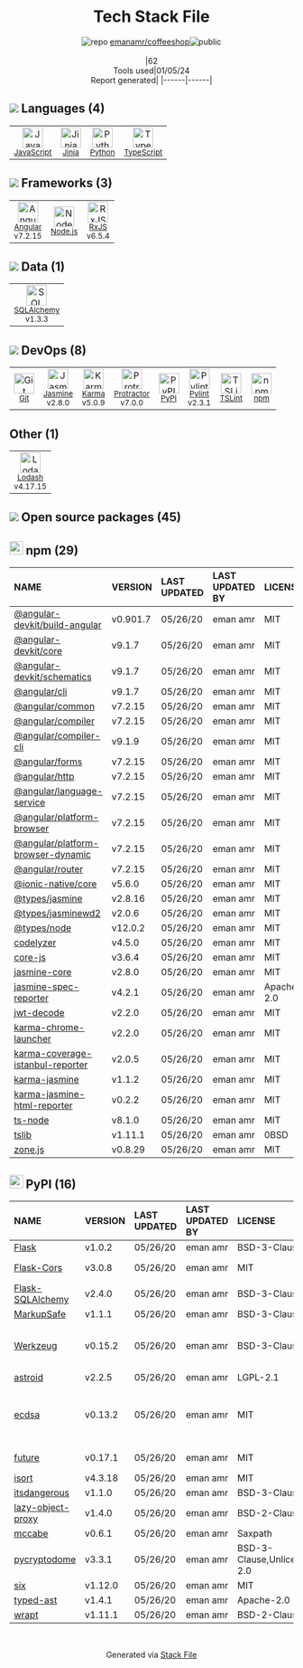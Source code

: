 <!--
&lt;--- Readme.md Snippet without images Start ---&gt;
## Tech Stack
emanamr/coffeeshop is built on the following main stack:

- [Jasmine](http://jasmine.github.io/) – Javascript Testing Framework
- [Python](https://www.python.org) – Languages
- [Node.js](http://nodejs.org/) – Frameworks (Full Stack)
- [JavaScript](https://developer.mozilla.org/en-US/docs/Web/JavaScript) – Languages
- [Karma](http://karma-runner.github.io/) – Browser Testing
- [TypeScript](http://www.typescriptlang.org) – Languages
- [Protractor](http://angular.github.io/protractor) – Javascript Testing Framework
- [RxJS](http://reactivex.io/rxjs/) – Concurrency Frameworks
- [SQLAlchemy](http://www.sqlalchemy.org/) – Object Relational Mapper (ORM)
- [Jinja](https://palletsprojects.com/p/jinja/) – Templating Languages & Extensions
- [Lodash](https://lodash.com) – Javascript Utilities & Libraries
- [Angular](https://angular.io) – Javascript MVC Frameworks
- [Pylint](https://www.pylint.org/) – Code Review
- [TSLint](https://github.com/palantir/tslint) – Code Review

Full tech stack [here](/techstack.md)

&lt;--- Readme.md Snippet without images End ---&gt;

&lt;--- Readme.md Snippet with images Start ---&gt;
## Tech Stack
emanamr/coffeeshop is built on the following main stack:

- <img width='25' height='25' src='https://img.stackshare.io/service/831/7c0b595409af531b9cdeb07f8c513e8b.png' alt='Jasmine'/> [Jasmine](http://jasmine.github.io/) – Javascript Testing Framework
- <img width='25' height='25' src='https://img.stackshare.io/service/993/pUBY5pVj.png' alt='Python'/> [Python](https://www.python.org) – Languages
- <img width='25' height='25' src='https://img.stackshare.io/service/1011/n1JRsFeB_400x400.png' alt='Node.js'/> [Node.js](http://nodejs.org/) – Frameworks (Full Stack)
- <img width='25' height='25' src='https://img.stackshare.io/service/1209/javascript.jpeg' alt='JavaScript'/> [JavaScript](https://developer.mozilla.org/en-US/docs/Web/JavaScript) – Languages
- <img width='25' height='25' src='https://img.stackshare.io/service/1420/TidYGd6a.png' alt='Karma'/> [Karma](http://karma-runner.github.io/) – Browser Testing
- <img width='25' height='25' src='https://img.stackshare.io/service/1612/bynNY5dJ.jpg' alt='TypeScript'/> [TypeScript](http://www.typescriptlang.org) – Languages
- <img width='25' height='25' src='https://img.stackshare.io/service/1754/protractor-logo1.png' alt='Protractor'/> [Protractor](http://angular.github.io/protractor) – Javascript Testing Framework
- <img width='25' height='25' src='https://img.stackshare.io/service/1796/984368.png' alt='RxJS'/> [RxJS](http://reactivex.io/rxjs/) – Concurrency Frameworks
- <img width='25' height='25' src='https://img.stackshare.io/service/1839/q5uAkmy7.png' alt='SQLAlchemy'/> [SQLAlchemy](http://www.sqlalchemy.org/) – Object Relational Mapper (ORM)
- <img width='25' height='25' src='https://img.stackshare.io/service/2303/New_Project__20_.png' alt='Jinja'/> [Jinja](https://palletsprojects.com/p/jinja/) – Templating Languages & Extensions
- <img width='25' height='25' src='https://img.stackshare.io/service/2438/lodash.png' alt='Lodash'/> [Lodash](https://lodash.com) – Javascript Utilities & Libraries
- <img width='25' height='25' src='https://img.stackshare.io/service/3745/cb8U-gL6_400x400.jpg' alt='Angular'/> [Angular](https://angular.io) – Javascript MVC Frameworks
- <img width='25' height='25' src='https://img.stackshare.io/service/4837/py.jpg' alt='Pylint'/> [Pylint](https://www.pylint.org/) – Code Review
- <img width='25' height='25' src='https://img.stackshare.io/service/5561/303157.png' alt='TSLint'/> [TSLint](https://github.com/palantir/tslint) – Code Review

Full tech stack [here](/techstack.md)

&lt;--- Readme.md Snippet with images End ---&gt;
-->
<div align="center">

# Tech Stack File
![](https://img.stackshare.io/repo.svg "repo") [emanamr/coffeeshop](https://github.com/emanamr/coffeeshop)![](https://img.stackshare.io/public_badge.svg "public")
<br/><br/>
|62<br/>Tools used|01/05/24 <br/>Report generated|
|------|------|
</div>

## <img src='https://img.stackshare.io/languages.svg'/> Languages (4)
<table><tr>
  <td align='center'>
  <img width='36' height='36' src='https://img.stackshare.io/service/1209/javascript.jpeg' alt='JavaScript'>
  <br>
  <sub><a href="https://developer.mozilla.org/en-US/docs/Web/JavaScript">JavaScript</a></sub>
  <br>
  <sub></sub>
</td>

<td align='center'>
  <img width='36' height='36' src='https://img.stackshare.io/service/2303/New_Project__20_.png' alt='Jinja'>
  <br>
  <sub><a href="https://palletsprojects.com/p/jinja/">Jinja</a></sub>
  <br>
  <sub></sub>
</td>

<td align='center'>
  <img width='36' height='36' src='https://img.stackshare.io/service/993/pUBY5pVj.png' alt='Python'>
  <br>
  <sub><a href="https://www.python.org">Python</a></sub>
  <br>
  <sub></sub>
</td>

<td align='center'>
  <img width='36' height='36' src='https://img.stackshare.io/service/1612/bynNY5dJ.jpg' alt='TypeScript'>
  <br>
  <sub><a href="http://www.typescriptlang.org">TypeScript</a></sub>
  <br>
  <sub></sub>
</td>

</tr>
</table>

## <img src='https://img.stackshare.io/frameworks.svg'/> Frameworks (3)
<table><tr>
  <td align='center'>
  <img width='36' height='36' src='https://img.stackshare.io/service/3745/cb8U-gL6_400x400.jpg' alt='Angular'>
  <br>
  <sub><a href="https://angular.io">Angular</a></sub>
  <br>
  <sub>v7.2.15</sub>
</td>

<td align='center'>
  <img width='36' height='36' src='https://img.stackshare.io/service/1011/n1JRsFeB_400x400.png' alt='Node.js'>
  <br>
  <sub><a href="http://nodejs.org/">Node.js</a></sub>
  <br>
  <sub></sub>
</td>

<td align='center'>
  <img width='36' height='36' src='https://img.stackshare.io/service/1796/984368.png' alt='RxJS'>
  <br>
  <sub><a href="http://reactivex.io/rxjs/">RxJS</a></sub>
  <br>
  <sub>v6.5.4</sub>
</td>

</tr>
</table>

## <img src='https://img.stackshare.io/databases.svg'/> Data (1)
<table><tr>
  <td align='center'>
  <img width='36' height='36' src='https://img.stackshare.io/service/1839/q5uAkmy7.png' alt='SQLAlchemy'>
  <br>
  <sub><a href="http://www.sqlalchemy.org/">SQLAlchemy</a></sub>
  <br>
  <sub>v1.3.3</sub>
</td>

</tr>
</table>

## <img src='https://img.stackshare.io/devops.svg'/> DevOps (8)
<table><tr>
  <td align='center'>
  <img width='36' height='36' src='https://img.stackshare.io/service/1046/git.png' alt='Git'>
  <br>
  <sub><a href="http://git-scm.com/">Git</a></sub>
  <br>
  <sub></sub>
</td>

<td align='center'>
  <img width='36' height='36' src='https://img.stackshare.io/service/831/7c0b595409af531b9cdeb07f8c513e8b.png' alt='Jasmine'>
  <br>
  <sub><a href="http://jasmine.github.io/">Jasmine</a></sub>
  <br>
  <sub>v2.8.0</sub>
</td>

<td align='center'>
  <img width='36' height='36' src='https://img.stackshare.io/service/1420/TidYGd6a.png' alt='Karma'>
  <br>
  <sub><a href="http://karma-runner.github.io/">Karma</a></sub>
  <br>
  <sub>v5.0.9</sub>
</td>

<td align='center'>
  <img width='36' height='36' src='https://img.stackshare.io/service/1754/protractor-logo1.png' alt='Protractor'>
  <br>
  <sub><a href="http://angular.github.io/protractor">Protractor</a></sub>
  <br>
  <sub>v7.0.0</sub>
</td>

<td align='center'>
  <img width='36' height='36' src='https://img.stackshare.io/service/12572/-RIWgodF_400x400.jpg' alt='PyPI'>
  <br>
  <sub><a href="https://pypi.org/">PyPI</a></sub>
  <br>
  <sub></sub>
</td>

<td align='center'>
  <img width='36' height='36' src='https://img.stackshare.io/service/4837/py.jpg' alt='Pylint'>
  <br>
  <sub><a href="https://www.pylint.org/">Pylint</a></sub>
  <br>
  <sub>v2.3.1</sub>
</td>

<td align='center'>
  <img width='36' height='36' src='https://img.stackshare.io/service/5561/303157.png' alt='TSLint'>
  <br>
  <sub><a href="https://github.com/palantir/tslint">TSLint</a></sub>
  <br>
  <sub></sub>
</td>

<td align='center'>
  <img width='36' height='36' src='https://img.stackshare.io/service/1120/lejvzrnlpb308aftn31u.png' alt='npm'>
  <br>
  <sub><a href="https://www.npmjs.com/">npm</a></sub>
  <br>
  <sub></sub>
</td>

</tr>
</table>

## Other (1)
<table><tr>
  <td align='center'>
  <img width='36' height='36' src='https://img.stackshare.io/service/2438/lodash.png' alt='Lodash'>
  <br>
  <sub><a href="https://lodash.com">Lodash</a></sub>
  <br>
  <sub>v4.17.15</sub>
</td>

</tr>
</table>


## <img src='https://img.stackshare.io/group.svg' /> Open source packages (45)</h2>

## <img width='24' height='24' src='https://img.stackshare.io/service/1120/lejvzrnlpb308aftn31u.png'/> npm (29)

|NAME|VERSION|LAST UPDATED|LAST UPDATED BY|LICENSE|VULNERABILITIES|
|:------|:------|:------|:------|:------|:------|
|[@angular-devkit/build-angular](https://www.npmjs.com/@angular-devkit/build-angular)|v0.901.7|05/26/20|eman amr |MIT|N/A|
|[@angular-devkit/core](https://www.npmjs.com/@angular-devkit/core)|v9.1.7|05/26/20|eman amr |MIT|N/A|
|[@angular-devkit/schematics](https://www.npmjs.com/@angular-devkit/schematics)|v9.1.7|05/26/20|eman amr |MIT|N/A|
|[@angular/cli](https://www.npmjs.com/@angular/cli)|v9.1.7|05/26/20|eman amr |MIT|N/A|
|[@angular/common](https://www.npmjs.com/@angular/common)|v7.2.15|05/26/20|eman amr |MIT|N/A|
|[@angular/compiler](https://www.npmjs.com/@angular/compiler)|v7.2.15|05/26/20|eman amr |MIT|N/A|
|[@angular/compiler-cli](https://www.npmjs.com/@angular/compiler-cli)|v9.1.9|05/26/20|eman amr |MIT|N/A|
|[@angular/forms](https://www.npmjs.com/@angular/forms)|v7.2.15|05/26/20|eman amr |MIT|N/A|
|[@angular/http](https://www.npmjs.com/@angular/http)|v7.2.15|05/26/20|eman amr |MIT|N/A|
|[@angular/language-service](https://www.npmjs.com/@angular/language-service)|v7.2.15|05/26/20|eman amr |MIT|N/A|
|[@angular/platform-browser](https://www.npmjs.com/@angular/platform-browser)|v7.2.15|05/26/20|eman amr |MIT|N/A|
|[@angular/platform-browser-dynamic](https://www.npmjs.com/@angular/platform-browser-dynamic)|v7.2.15|05/26/20|eman amr |MIT|N/A|
|[@angular/router](https://www.npmjs.com/@angular/router)|v7.2.15|05/26/20|eman amr |MIT|N/A|
|[@ionic-native/core](https://www.npmjs.com/@ionic-native/core)|v5.6.0|05/26/20|eman amr |MIT|N/A|
|[@types/jasmine](https://www.npmjs.com/@types/jasmine)|v2.8.16|05/26/20|eman amr |MIT|N/A|
|[@types/jasminewd2](https://www.npmjs.com/@types/jasminewd2)|v2.0.6|05/26/20|eman amr |MIT|N/A|
|[@types/node](https://www.npmjs.com/@types/node)|v12.0.2|05/26/20|eman amr |MIT|N/A|
|[codelyzer](https://www.npmjs.com/codelyzer)|v4.5.0|05/26/20|eman amr |MIT|N/A|
|[core-js](https://www.npmjs.com/core-js)|v3.6.4|05/26/20|eman amr |MIT|N/A|
|[jasmine-core](https://www.npmjs.com/jasmine-core)|v2.8.0|05/26/20|eman amr |MIT|N/A|
|[jasmine-spec-reporter](https://www.npmjs.com/jasmine-spec-reporter)|v4.2.1|05/26/20|eman amr |Apache-2.0|N/A|
|[jwt-decode](https://www.npmjs.com/jwt-decode)|v2.2.0|05/26/20|eman amr |MIT|N/A|
|[karma-chrome-launcher](https://www.npmjs.com/karma-chrome-launcher)|v2.2.0|05/26/20|eman amr |MIT|N/A|
|[karma-coverage-istanbul-reporter](https://www.npmjs.com/karma-coverage-istanbul-reporter)|v2.0.5|05/26/20|eman amr |MIT|N/A|
|[karma-jasmine](https://www.npmjs.com/karma-jasmine)|v1.1.2|05/26/20|eman amr |MIT|N/A|
|[karma-jasmine-html-reporter](https://www.npmjs.com/karma-jasmine-html-reporter)|v0.2.2|05/26/20|eman amr |MIT|N/A|
|[ts-node](https://www.npmjs.com/ts-node)|v8.1.0|05/26/20|eman amr |MIT|N/A|
|[tslib](https://www.npmjs.com/tslib)|v1.11.1|05/26/20|eman amr |0BSD|N/A|
|[zone.js](https://www.npmjs.com/zone.js)|v0.8.29|05/26/20|eman amr |MIT|N/A|


## <img width='24' height='24' src='https://img.stackshare.io/service/12572/-RIWgodF_400x400.jpg'/> PyPI (16)

|NAME|VERSION|LAST UPDATED|LAST UPDATED BY|LICENSE|VULNERABILITIES|
|:------|:------|:------|:------|:------|:------|
|[Flask](https://pypi.org/project/Flask)|v1.0.2|05/26/20|eman amr |BSD-3-Clause|N/A|
|[Flask-Cors](https://pypi.org/project/Flask-Cors)|v3.0.8|05/26/20|eman amr |MIT|[CVE-2020-25032](https://github.com/advisories/GHSA-xc3p-ff3m-f46v) (High)|
|[Flask-SQLAlchemy](https://pypi.org/project/Flask-SQLAlchemy)|v2.4.0|05/26/20|eman amr |BSD-3-Clause|N/A|
|[MarkupSafe](https://pypi.org/project/MarkupSafe)|v1.1.1|05/26/20|eman amr |BSD-3-Clause|N/A|
|[Werkzeug](https://pypi.org/project/Werkzeug)|v0.15.2|05/26/20|eman amr |BSD-3-Clause|[CVE-2023-25577](https://github.com/advisories/GHSA-xg9f-g7g7-2323) (High)<br/>[CVE-2023-23934](https://github.com/advisories/GHSA-px8h-6qxv-m22q) (Low)|
|[astroid](https://pypi.org/project/astroid)|v2.2.5|05/26/20|eman amr |LGPL-2.1|N/A|
|[ecdsa](https://pypi.org/project/ecdsa)|v0.13.2|05/26/20|eman amr |MIT|[CVE-2019-14859](https://github.com/advisories/GHSA-8qxj-f9rh-9fg2) (Critical)<br/>[CVE-2019-14853](https://github.com/advisories/GHSA-pwfw-mgfj-7g3g) (High)<br/>[](https://github.com/advisories/GHSA-2mrj-435v-c2cr) (Moderate)|
|[future](https://pypi.org/project/future)|v0.17.1|05/26/20|eman amr |MIT|[CVE-2022-40899](https://github.com/advisories/GHSA-v3c5-jqr6-7qm8) (High)|
|[isort](https://pypi.org/project/isort)|v4.3.18|05/26/20|eman amr |MIT|N/A|
|[itsdangerous](https://pypi.org/project/itsdangerous)|v1.1.0|05/26/20|eman amr |BSD-3-Clause|N/A|
|[lazy-object-proxy](https://pypi.org/project/lazy-object-proxy)|v1.4.0|05/26/20|eman amr |BSD-2-Clause|N/A|
|[mccabe](https://pypi.org/project/mccabe)|v0.6.1|05/26/20|eman amr |Saxpath|N/A|
|[pycryptodome](https://pypi.org/project/pycryptodome)|v3.3.1|05/26/20|eman amr |BSD-3-Clause,Unlicense,Apache-2.0|[CVE-2018-15560](https://github.com/advisories/GHSA-hgg3-g7gr-66r7) (High)|
|[six](https://pypi.org/project/six)|v1.12.0|05/26/20|eman amr |MIT|N/A|
|[typed-ast](https://pypi.org/project/typed-ast)|v1.4.1|05/26/20|eman amr |Apache-2.0|N/A|
|[wrapt](https://pypi.org/project/wrapt)|v1.11.1|05/26/20|eman amr |BSD-2-Clause|N/A|

<br/>
<div align='center'>

Generated via [Stack File](https://github.com/marketplace/stack-file)
